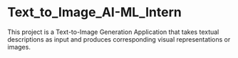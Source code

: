 # Text_to_Image_AI-ML_Intern
This project is a Text-to-Image Generation Application that takes textual descriptions as input and produces corresponding visual representations or images.
